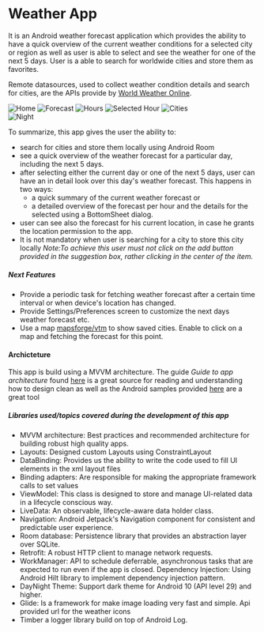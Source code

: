 # Weather App

It is an Android weather forecast application which provides the ability to have a
quick overview of the current weather conditions for a selected city or region as well as user is able to select and see the weather for one of the next 5 days.
User is a able to search for worldwide cities and store them as favorites.

Remote datasources, used to collect weather condition details and search for cities, are the APIs provide by [World Weather Online](#https://www.worldweatheronline.com/api/).

![Home](./imgs/0.jpg) ![Forecast](./imgs/1.jpg) ![Hours](./imgs/3.jpg) ![Selected Hour](./imgs/4.jpg)
![Cities](./imgs/2.jpg)  
![Night](./imgs/5.jpg)


To summarize, this app gives the user the ability to:

* search for cities and store them locally using Android Room
* see a quick overview of the weather forecast for a particular day, including the next 5 days.
* after selecting either the current day or one of the next 5 days, user can have an in detail look over this day's weather forecast. This happens in two ways:
  * a quick summary of the current weather forecast or
  * a detailed overview of the forecast per hour and the details for the selected using a BottomSheet dialog.
* user can see also the forecast for his current location, in case he grants the location permission to the app.
* It is not mandatory when user is searching for a city to store this city locally
  *Note:To achieve this user must not click on the add button provided in the suggestion box, rather clicking in the center of the item.*

##### Next Features

* Provide a periodic task for fetching weather forecast after a certain time interval or when device's location has changed.
* Provide Settings/Preferences screen to customize the next days weather forecast etc.
* Use a map [mapsforge/vtm](https://github.com/mapsforge/vtm) to show saved cities.
  Enable to click on a map and fetching the forecast for this point.
#### Archicteture

This app is build using a MVVM architecture. The guide *Guide to app architecture* found [here](https://developer.android.com/jetpack/guide) is a great source for reading and understanding how to design clean as well as the Android samples provided
[here](https://github.com/android/architecture-components-samples) are a great tool

##### Libraries used/topics covered during the development of this app

* MVVM architecture: Best practices and recommended architecture for building robust high quality apps.
* Layouts: Designed custom Layouts using ConstraintLayout
* DataBinding: Provides us the ability to write the code used to fill UI elements in the xml layout files
* Binding adapters: Are responsible for making the appropriate framework calls to set values
* ViewModel: This class is designed to store and manage UI-related data in a lifecycle conscious way.
* LiveData: An observable, lifecycle-aware data holder class.
* Navigation: Android Jetpack's Navigation component for consistent and predictable user experience.
* Room database: Persistence library that provides an abstraction layer over SQLite.
* Retrofit: A robust HTTP client to manage network requests.
* WorkManager: API to schedule deferrable, asynchronous tasks that are expected to run even if the app is closed.
  Dependency Injection: Using Android Hilt library to implement dependency injection pattern.
* DayNight Theme: Support dark theme for Android 10 (API level 29) and higher.
* Glide: Is a framework for make image loading very fast and simple. Api provided url for the weather icons
* Timber a logger library build on top of Android Log.